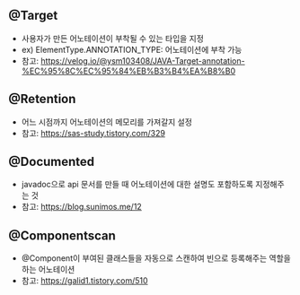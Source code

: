 ## @Target

-   사용자가 만든 어노테이션이 부착될 수 있는 타입을 지정
-   ex) ElementType.ANNOTATION_TYPE: 어노테이션에 부착 가능
-   참고: https://velog.io/@ysm103408/JAVA-Target-annotation-%EC%95%8C%EC%95%84%EB%B3%B4%EA%B8%B0

## @Retention

-   어느 시점까지 어노테이션의 메모리를 가져갈지 설정
-   참고: https://sas-study.tistory.com/329

## @Documented

-   javadoc으로 api 문서를 만들 때 어노테이션에 대한 설명도 포함하도록 지정해주는 것
-   참고: https://blog.sunimos.me/12

## @Componentscan

-   @Component이 부여된 클래스들을 자동으로 스캔하여 빈으로 등록해주는 역할을 하는 어노테이션
-   참고: https://galid1.tistory.com/510
